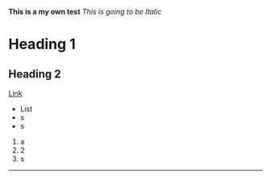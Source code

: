 **This is a my own test** 
*This is going to be Italic*
# Heading 1 
## Heading 2 
[Link](https://klimentiya.github.io/cse15l-lab-reports/)  
* List
* s
* s

1. a
2. 2
3. s

*** 

